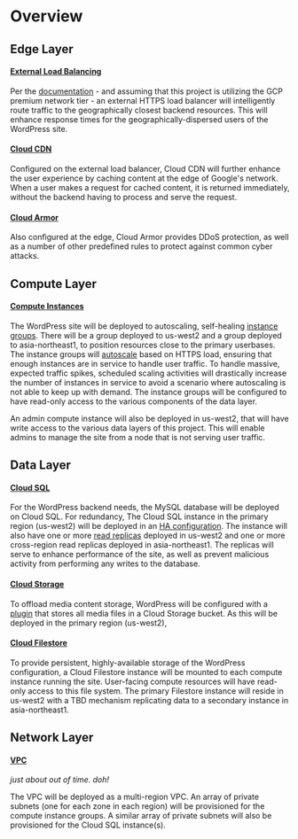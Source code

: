 # Overview

## Edge Layer

#### [External Load Balancing](https://cloud.google.com/load-balancing/docs/https)
Per the [documentation](https://cloud.google.com/load-balancing/docs/https#cross-region_load_balancing) - 
and assuming that this project is utilizing the GCP premium network tier - an external HTTPS load balancer will 
intelligently route traffic to the geographically closest backend resources.
This will enhance response times for the geographically-dispersed users of the WordPress site.

#### [Cloud CDN](https://cloud.google.com/cdn/docs/overview)
Configured on the external load balancer, Cloud CDN will further enhance the user experience by caching content
at the edge of Google's network. When a user makes a request for cached content, it is returned immediately,
without the backend having to process and serve the request.

#### [Cloud Armor](https://cloud.google.com/armor)
Also configured at the edge, Cloud Armor provides DDoS protection, as well as a number of other predefined rules
to protect against common cyber attacks.

## Compute Layer

#### [Compute Instances](https://cloud.google.com/compute/docs/instances)
The WordPress site will be deployed to autoscaling, self-healing [instance groups](https://cloud.google.com/compute/docs/instance-groups).
There will be a group deployed to us-west2 and a group deployed to asia-northeast1, to position resources close to the primary userbases.
The instance groups will [autoscale](https://cloud.google.com/compute/docs/autoscaler) based on HTTPS load,
ensuring that enough instances are in service to handle user traffic. To handle massive, expected traffic spikes, scheduled scaling
activities will drastically increase the number of instances in service to avoid a scenario where autoscaling is not able to keep up with demand.
The instance groups will be configured to have read-only access to the various components of the data layer.

An admin compute instance will also be deployed in us-west2, that will have write access to the various data
layers of this project. This will enable admins to manage the site from a node that is not serving user traffic.

## Data Layer

#### [Cloud SQL](https://cloud.google.com/sql)
For the WordPress backend needs, the MySQL database will be deployed on Cloud SQL. For redundancy, The Cloud SQL 
instance in the primary region (us-west2) will be deployed in an [HA configuration](https://cloud.google.com/sql/docs/mysql/high-availability).
The instance will also have one or more [read replicas](https://cloud.google.com/sql/docs/mysql/replication) deployed 
in us-west2 and one or more cross-region read replicas deployed in asia-northeast1. 
The replicas will serve to enhance performance of the site, as well as prevent malicious activity from performing any writes to the database.

#### [Cloud Storage](https://cloud.google.com/storage#section-7)
To offload media content storage, WordPress will be configured with a [plugin](https://wordpress.org/plugins/gcs/)
that stores all media files in a Cloud Storage bucket. As this will be deployed in the primary region (us-west2),

#### [Cloud Filestore](https://cloud.google.com/filestore)
To provide persistent, highly-available storage of the WordPress configuration, a Cloud Filestore instance will be
mounted to each compute instance running the site. User-facing compute resources will have read-only access to this
file system. The primary Filestore instance will reside in us-west2 with a TBD mechanism replicating data to a 
secondary instance in asia-northeast1.

## Network Layer

#### [VPC](https://cloud.google.com/vpc/docs/overview)
*just about out of time. doh!*

The VPC will be deployed as a multi-region VPC. An array of private subnets (one for each zone in each region) will be provisioned
for the compute instance groups. A similar array of private subnets will also be provisioned for the Cloud SQL instance(s).


